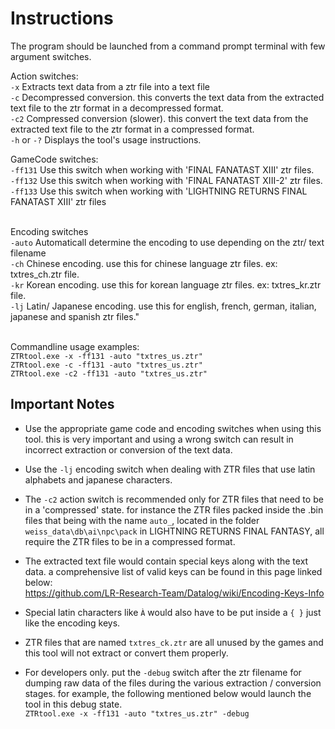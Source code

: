 # Instructions
The program should be launched from a command prompt terminal with few argument switches.

Action switches:
<br>``-x`` Extracts text data from a ztr file into a text file
<br>``-c`` Decompressed conversion. this converts the text data from the extracted text file to the ztr format in a decompressed format.
<br>``-c2`` Compressed conversion (slower). this convert the text data from the extracted text file to the ztr format in a compressed format.
<br>``-h`` or ``-?`` Displays the tool's usage instructions.

GameCode switches:
<br>``-ff131`` Use this switch when working with 'FINAL FANATAST XIII' ztr files.
<br>``-ff132`` Use this switch when working with 'FINAL FANATAST XIII-2' ztr files. 
<br>``-ff133`` Use this switch when working with 'LIGHTNING RETURNS FINAL FANATAST XIII' ztr files 

<br>Encoding switches
<br>``-auto`` Automaticall determine the encoding to use depending on the ztr/ text filename 
<br>``-ch`` Chinese encoding. use this for chinese language ztr files. ex: txtres_ch.ztr file.
<br>``-kr`` Korean encoding. use this for korean language ztr files. ex: txtres_kr.ztr file.
<br>``-lj`` Latin/ Japanese encoding. use this for english, french, german, italian, japanese and spanish ztr files."

<br>Commandline usage examples:
<br>``ZTRtool.exe -x -ff131 -auto "txtres_us.ztr" ``
<br>``ZTRtool.exe -c -ff131 -auto "txtres_us.ztr" ``
<br>``ZTRtool.exe -c2 -ff131 -auto "txtres_us.ztr" ``

## Important Notes
- Use the appropriate game code and encoding switches when using this tool. this is very important and using a wrong switch can result in incorrect extraction or conversion of the text data.
- Use the ``-lj`` encoding switch when dealing with ZTR files that use latin alphabets and japanese characters.
- The ``-c2`` action switch is recommended only for ZTR files that need to be in a 'compressed' state. for instance the ZTR files packed inside the .bin files that being with the name `auto_`, located in the folder ``weiss_data\db\ai\npc\pack`` in LIGHTNING RETURNS FINAL FANTASY, all require the ZTR files to be in a compressed format.
- The extracted text file would contain special keys along with the text data. a comprehensive list of valid keys can be found in this page linked below:
<br>https://github.com/LR-Research-Team/Datalog/wiki/Encoding-Keys-Info

- Special latin characters like ``À`` would also have to be put inside a `{ }` just like the encoding keys.
- ZTR files that are named ``txtres_ck.ztr`` are all unused by the games and this tool will not extract or convert them properly.
- For developers only. put the `-debug` switch after the ztr filename for dumping raw data of the files during the various extraction / conversion stages. for example, the following mentioned below would launch the tool in this debug state.
<br>``ZTRtool.exe -x -ff131 -auto "txtres_us.ztr" -debug``
